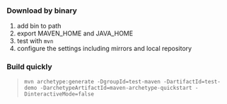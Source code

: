 ### Download by binary
1. add bin to path
2. export MAVEN\_HOME and JAVA\_HOME 
3. test with `mvn`
4. configure the settings including mirrors and local repository

### Build quickly
> `mvn archetype:generate -DgroupId=test-maven -DartifactId=test-demo -DarchetypeArtifactId=maven-archetype-quickstart -DinteractiveMode=false`


